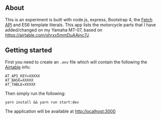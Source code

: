 ## About
This is an experiment is built with node.js, express, Bootstrap 4, the [Fetch API](https://developer.mozilla.org/en-US/docs/Web/API/Fetch_API) and ES6 template literals. This app lists the motorcycle parts that I have added/changed on my Yamaha MT-07, based on https://airtable.com/shrxx5mmDuAAjnc7J.

## Getting started
First you need to create an `.env` file which will contain the following the [Airtable](https://airtable.com/) info:
```
AT_API_KEY=XXXXX
AT_BASE=XXXXX
AT_TABLE=XXXXX
```

Then simply run the following:
```
yarn install && yarn run start:dev
```

The application will be available at [http:/localhost:3000](http://localhost:3000)

